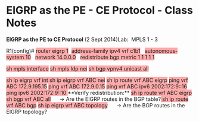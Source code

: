 # EIGRP as the PE - CE Protocol - Class Notes

**EIGRP as the PE to CE Protocol** (2 Sept 2014)Lab:  MPLS 1 - 3

R1(config)# <span style="background-color: #ffaaaa">router eigrp 1</span>
 <span style="background-color: #ffaaaa">address-family ipv4 vrf c1b1</span>
  <span style="background-color: #ffaaaa">autonomous-system 10</span>
  <span style="background-color: #ffaaaa">network 14.0.0.0</span>
  <span style="background-color: #ffaaaa">redistribute bgp metric 1 1 1 1 1</span>

<span style="background-color: #ffaaaa">sh mpls interface</span>
<span style="background-color: #ffaaaa">sh mpls ldp nei</span>
<span style="background-color: #ffaaaa">sh bgp vpnv4 unicast all</span>
<span style="background-color: #ffaaaa">

</span>
<span style="background-color: #ffaaaa">sh ip eigrp vrf int</span><span style="background-color: #ffaaaa">

</span>
<span style="background-color: #ffaaaa">sh ip eigrp vrf ABC nei</span>
<span style="background-color: #ffaaaa">sh ip route vrf ABC eigrp</span>
<span style="background-color: #ffaaaa">

</span>
<span style="background-color: #ffaaaa">ping vrf ABC 172.9.195.15</span>
<span style="background-color: #ffaaaa">ping vrf ABC 172.9.0.15</span>
<span style="background-color: #ffaaaa">ping vrf ABC ipv6 2002:172:9::16</span>
<span style="background-color: #ffaaaa">ping ipv6 2002:172:9::10</span><span style="background-color: #ffaaaa">

</span>
<span style="background-color: #ffaaaa">

</span>
<span style="background-color: #ffaaaa">

</span>
**Verify redistribution:**
<span style="background-color: #ffaaaa">

</span>
<span style="background-color: #ffaaaa">sh ip route vrf ABC eigrp</span>
<span style="background-color: #ffaaaa">sh bgp vrf ABC all</span>
     -> Are the EIGRP routes in the BGP table?<span style="background-color: #ffaaaa">

</span>
<span style="background-color: #ffaaaa">sh ip route vrf ABC bgp</span>
<span style="background-color: #ffaaaa">sh ip eigrp vrf ABC topology</span>
     -> Are the BGP routes in the EIGRP topology?<span style="background-color: #ffaaaa">

</span>
<span style="background-color: #ffaaaa">

</span>
<span style="background-color: #ffaaaa">

</span>
